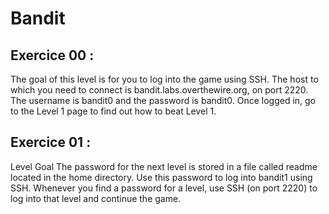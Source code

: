# Bandit
## Exercice 00 :
The goal of this level is for you to log into the game using SSH. The host to which you need
to connect is bandit.labs.overthewire.org, on port 2220. The username is bandit0 and the
password is bandit0. Once logged in, go to the Level 1 page to find out how to beat Level 1.
## Exercice 01 :
Level Goal
The password for the next level is stored in a file called readme located in the home directory. Use this password to log into bandit1 using SSH. Whenever you find a password for a level, use SSH (on port 2220) to log into that level and continue the game.
